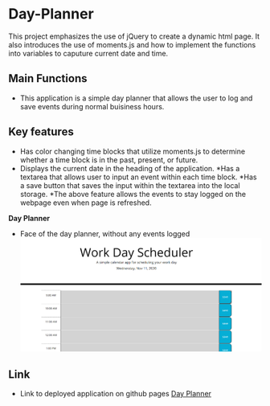 # Day-Planner

This project emphasizes the use of jQuery to create a dynamic html page. It also introduces the use of moments.js and how to implement the functions into variables to caputure current date and time.
## Main Functions
* This application is a simple day planner that allows the user to log and save events during normal buisiness hours.

## Key features
* Has color changing time blocks that utilize moments.js to determine whether a time block is in the past, present, or future.
* Displays the current date in the heading of the application.
*Has a textarea that allows user to input an event within each time block.
*Has a save button that saves the input within the textarea into the local storage.
*The above feature allows the events to stay logged on the webpage even when page is refreshed.

**Day Planner**
* Face of the day planner, without any events logged
![Day Planner](./assets/images/dayplanner.png)

## Link
* Link to deployed application on github pages
[Day Planner]()